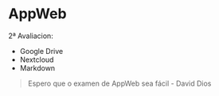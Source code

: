 # AppWeb

2ª Avaliacion:
- Google Drive
- Nextcloud
- Markdown

> Espero que o examen de AppWeb sea fácil - David Dios
